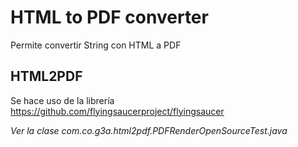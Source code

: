 # HTML to PDF converter
Permite convertir String con HTML a PDF

## HTML2PDF
Se hace uso de la librería https://github.com/flyingsaucerproject/flyingsaucer

*Ver la clase com.co.g3a.html2pdf.PDFRenderOpenSourceTest.java*
